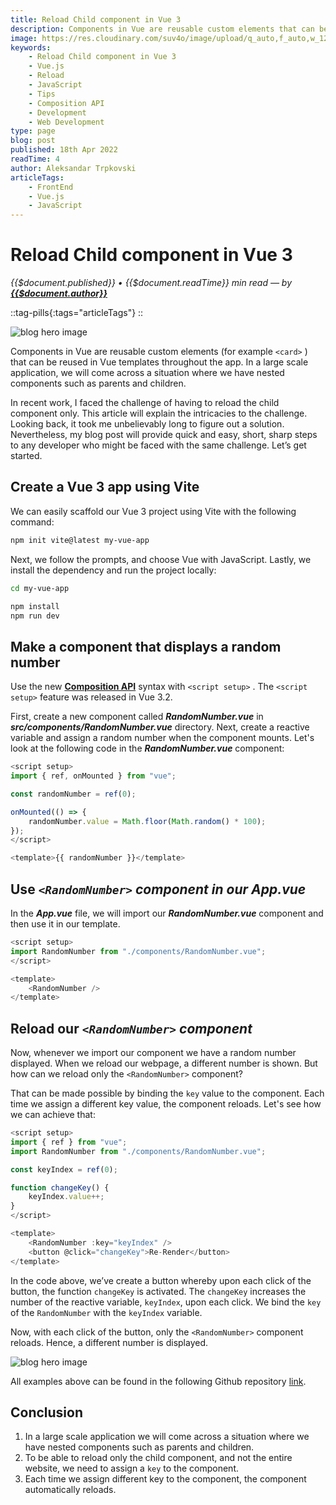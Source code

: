 ```yaml
---
title: Reload Child component in Vue 3
description: Components in Vue are reusable custom elements that can be reused in Vue templates throughout the app. In a large scale application, we will come across a situation where we have nested components such as parents and children. In recent work, I faced the challenge of having to reload the child component only. This article will explain the intricacies to the challenge. Looking back, it took me unbelievably long to figure out a solution. Nevertheless, my blog post will provide quick and easy, short, sharp steps to any developer who might be faced with the same challenge. Let’s get started. We can easily scaffold our Vue 3 project using Vite with the following command
image: https://res.cloudinary.com/suv4o/image/upload/q_auto,f_auto,w_1200,e_sharpen:100/v1650277793/blog/reload-child-component-in-vue-3/reload-child-component-in-vue-3-1_ccze7d
keywords:
    - Reload Child component in Vue 3
    - Vue.js
    - Reload
    - JavaScript
    - Tips
    - Composition API
    - Development
    - Web Development
type: page
blog: post
published: 18th Apr 2022
readTime: 4
author: Aleksandar Trpkovski
articleTags:
    - FrontEnd
    - Vue.js
    - JavaScript
---
```


# Reload Child component in Vue 3

_{{$document.published}} • {{$document.readTime}} min read — by **[{{$document.author}}](/)**_

::tag-pills{:tags="articleTags"}
::

![blog hero image](https://res.cloudinary.com/suv4o/image/upload/q_auto,f_auto,w_750,e_sharpen:100/v1650277793/blog/reload-child-component-in-vue-3/reload-child-component-in-vue-3-1_ccze7d)

Components in Vue are reusable custom elements (for example `<card>` ) that can be reused in Vue templates throughout the app. In a large scale application, we will come across a situation where we have nested components such as parents and children.

In recent work, I faced the challenge of having to reload the child component only. This article will explain the intricacies to the challenge. Looking back, it took me unbelievably long to figure out a solution. Nevertheless, my blog post will provide quick and easy, short, sharp steps to any developer who might be faced with the same challenge. Let’s get started.

## Create a Vue 3 app using Vite

We can easily scaffold our Vue 3 project using Vite with the following command:

```bash
npm init vite@latest my-vue-app
```

Next, we follow the prompts, and choose Vue with JavaScript. Lastly, we install the dependency and run the project locally:

```bash
cd my-vue-app

npm install
npm run dev
```

## Make a component that displays a random number

Use the new **[Composition API](https://vuejs.org/guide/extras/composition-api-faq.html)** syntax with `<script setup>` . The `<script setup>` feature was released in Vue 3.2.

First, create a new component called **_RandomNumber.vue_** in **_src/components/RandomNumber.vue_** directory. Next, create a reactive variable and assign a random number when the component mounts. Let's look at the following code in the **_RandomNumber.vue_** component:

```js
<script setup>
import { ref, onMounted } from "vue";

const randomNumber = ref(0);

onMounted(() => {
    randomNumber.value = Math.floor(Math.random() * 100);
});
</script>

<template>{{ randomNumber }}</template>
```

## Use **_`<RandomNumber>` component in our App.vue_**

In the **_App.vue_** file, we will import our **_RandomNumber.vue_** component and then use it in our template.

```js
<script setup>
import RandomNumber from "./components/RandomNumber.vue";
</script>

<template>
    <RandomNumber />
</template>
```

## Reload our **_`<RandomNumber>` component_**

Now, whenever we import our component we have a random number displayed. When we reload our webpage, a different number is shown. But how can we reload only the `<RandomNumber>` component?

That can be made possible by binding the `key` value to the component. Each time we assign a different key value, the component reloads. Let's see how we can achieve that:

```js
<script setup>
import { ref } from "vue";
import RandomNumber from "./components/RandomNumber.vue";

const keyIndex = ref(0);

function changeKey() {
    keyIndex.value++;
}
</script>

<template>
    <RandomNumber :key="keyIndex" />
    <button @click="changeKey">Re-Render</button>
</template>
```

In the code above, we’ve create a button whereby upon each click of the button, the function `changeKey` is activated. The `changeKey` increases the number of the reactive variable, `keyIndex`, upon each click. We bind the `key` of the `RandomNumber` with the `keyIndex` variable.

Now, with each click of the button, only the `<RandomNumber>` component reloads. Hence, a different number is displayed.

![blog hero image](https://res.cloudinary.com/suv4o/image/upload/c_scale,f_auto,w_750/v1650277793/blog/reload-child-component-in-vue-3/reload-child-component-in-vue-3-2_gnt1zf)

All examples above can be found in the following Github repository [link](https://github.com/Suv4o/reload-child-component-in-vue3).

## Conclusion

1. In a large scale application we will come across a situation where we have nested components such as parents and children.
2. To be able to reload only the child component, and not the entire website, we need to assign a `key` to the component.
3. Each time we assign different key to the component, the component automatically reloads.
